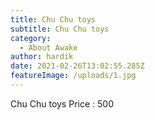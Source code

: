 ```yaml
---
title: Chu Chu toys
subtitle: Chu Chu toys
category:
  - About Awake
author: hardik
date: 2021-02-26T13:02:55.285Z
featureImage: /uploads/1.jpg
---
```


Chu Chu toys Price : 500
